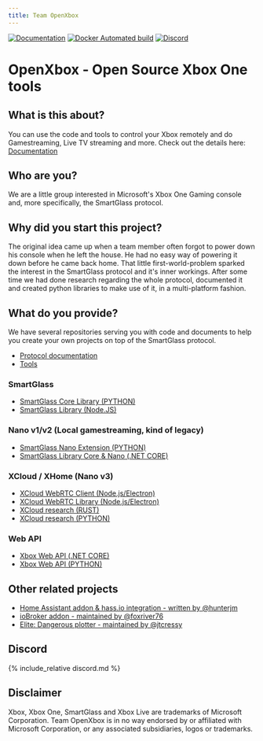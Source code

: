 ```yaml
---
title: Team OpenXbox
---
```


[![Documentation](https://img.shields.io/badge/docs-available-brightgreen)](https://openxbox.org/smartglass-documentation)
[![Docker Automated build](https://img.shields.io/badge/docker-automated-blue)](https://hub.docker.com/r/openxbox)
[![Discord](https://img.shields.io/discord/338946086775554048)](https://openxbox.org/discord)

# OpenXbox - Open Source Xbox One tools

## What is this about?

You can use the code and tools to control your Xbox remotely and do Gamestreaming, Live TV streaming and more.
Check out the details here: [Documentation](https://openxbox.org/smartglass-documentation)

## Who are you?

We are a little group interested in Microsoft's Xbox One Gaming console and, more specifically, the SmartGlass protocol.

## Why did you start this project?

The original idea came up when a team member often forgot to power down his console when he left the house. He had no easy way of powering it down before he came back home. That little first-world-problem sparked the interest in the SmartGlass protocol and it's inner workings.
After some time we had done research regarding the whole protocol, documented it and created python libraries to make use of it, in a multi-platform fashion.

## What do you provide?

We have several repositories serving you with code and documents to help you create your own projects on top of the SmartGlass protocol.

- [Protocol documentation](https://openxbox.github.io/smartglass-documentation)
- [Tools](https://github.com/openxbox/smartglass-tools)

### SmartGlass

- [SmartGlass Core Library (PYTHON)](https://github.com/openxbox/xbox-smartglass-core-python)
- [SmartGlass Library (Node.JS)](https://github.com/OpenXbox/xbox-smartglass-core-node)

### Nano v1/v2 (Local gamestreaming, kind of legacy)

- [SmartGlass Nano Extension (PYTHON)](https://github.com/openxbox/xbox-smartglass-nano-python)
- [SmartGlass Library Core & Nano (.NET CORE)](https://github.com/OpenXbox/xbox-smartglass-csharp)

### XCloud / XHome (Nano v3)

- [XCloud WebRTC Client (Node.js/Electron)](https://github.com/unknownskl/xbox-xcloud-client)
- [XCloud WebRTC Library (Node.js/Electron)](https://github.com/unknownskl/xbox-xcloud-player)
- [XCloud research (RUST)](https://github.com/OpenXbox/xcloud-rs)
- [XCloud research (PYTHON)](https://github.com/OpenXbox/xcloud-python)

### Web API

- [Xbox Web API (.NET CORE)](https://github.com/OpenXbox/xbox-webapi-csharp)
- [Xbox Web API (PYTHON)](https://github.com/openxbox/xbox-webapi-python)


## Other related projects

- [Home Assistant addon & hass.io integration - written by @hunterjm](https://github.com/OpenXbox/xboxone-home-assistant)
- [ioBroker addon - maintained by @foxriver76](https://github.com/foxriver76/ioBroker.xbox)
- [Elite: Dangerous plotter - maintained by @jtcressy](https://github.com/jtcressy/elite-route-plotter)

## Discord

{% include_relative discord.md %}

## Disclaimer

Xbox, Xbox One, SmartGlass and Xbox Live are trademarks of Microsoft Corporation. Team OpenXbox is in no way endorsed by or affiliated with Microsoft Corporation, or any associated subsidiaries, logos or trademarks.
